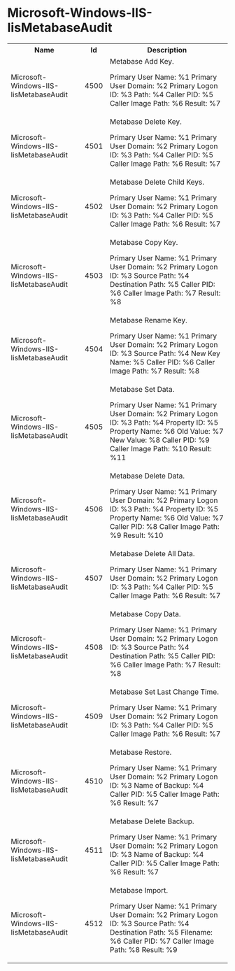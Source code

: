 # Microsoft-Windows-IIS-IisMetabaseAudit

<table>
<colgroup><col/><col/><col/></colgroup>
<tr><th>Name</th><th>Id</th><th>Description</th></tr>
<tr><td>Microsoft-Windows-IIS-IisMetabaseAudit</td><td>4500</td><td>Metabase Add Key.
 
 Primary User Name: %1
 Primary User Domain: %2
 Primary Logon ID: %3
 Path: %4
 Caller PID: %5
 Caller Image Path: %6
 Result: %7
</td></tr>
<tr><td>Microsoft-Windows-IIS-IisMetabaseAudit</td><td>4501</td><td>Metabase Delete Key.
 
 Primary User Name: %1
 Primary User Domain: %2
 Primary Logon ID: %3
 Path: %4
 Caller PID: %5
 Caller Image Path: %6
 Result: %7
</td></tr>
<tr><td>Microsoft-Windows-IIS-IisMetabaseAudit</td><td>4502</td><td>Metabase Delete Child Keys.
 
 Primary User Name: %1
 Primary User Domain: %2
 Primary Logon ID: %3
 Path: %4
 Caller PID: %5
 Caller Image Path: %6
 Result: %7
</td></tr>
<tr><td>Microsoft-Windows-IIS-IisMetabaseAudit</td><td>4503</td><td>Metabase Copy Key.
 
 Primary User Name: %1
 Primary User Domain: %2
 Primary Logon ID: %3
 Source Path: %4
 Destination Path: %5
 Caller PID: %6
 Caller Image Path: %7
 Result: %8
</td></tr>
<tr><td>Microsoft-Windows-IIS-IisMetabaseAudit</td><td>4504</td><td>Metabase Rename Key.
 
 Primary User Name: %1
 Primary User Domain: %2
 Primary Logon ID: %3
 Source Path: %4
 New Key Name: %5
 Caller PID: %6
 Caller Image Path: %7
 Result: %8
</td></tr>
<tr><td>Microsoft-Windows-IIS-IisMetabaseAudit</td><td>4505</td><td>Metabase Set Data.
 
 Primary User Name: %1
 Primary User Domain: %2
 Primary Logon ID: %3
 Path: %4
 Property ID: %5
 Property Name: %6
 Old Value: %7
 New Value: %8
 Caller PID: %9
 Caller Image Path: %10
 Result: %11
</td></tr>
<tr><td>Microsoft-Windows-IIS-IisMetabaseAudit</td><td>4506</td><td>Metabase Delete Data.
 
 Primary User Name: %1
 Primary User Domain: %2
 Primary Logon ID: %3
 Path: %4
 Property ID: %5
 Property Name: %6
 Old Value: %7
 Caller PID: %8
 Caller Image Path: %9
 Result: %10
</td></tr>
<tr><td>Microsoft-Windows-IIS-IisMetabaseAudit</td><td>4507</td><td>Metabase Delete All Data.
 
 Primary User Name: %1
 Primary User Domain: %2
 Primary Logon ID: %3
 Path: %4
 Caller PID: %5
 Caller Image Path: %6
 Result: %7
</td></tr>
<tr><td>Microsoft-Windows-IIS-IisMetabaseAudit</td><td>4508</td><td>Metabase Copy Data.
 
 Primary User Name: %1
 Primary User Domain: %2
 Primary Logon ID: %3
 Source Path: %4
 Destination Path: %5
 Caller PID: %6
 Caller Image Path: %7
 Result: %8
</td></tr>
<tr><td>Microsoft-Windows-IIS-IisMetabaseAudit</td><td>4509</td><td>Metabase Set Last Change Time.
 
 Primary User Name: %1
 Primary User Domain: %2
 Primary Logon ID: %3
 Path: %4
 Caller PID: %5
 Caller Image Path: %6
 Result: %7
</td></tr>
<tr><td>Microsoft-Windows-IIS-IisMetabaseAudit</td><td>4510</td><td>Metabase Restore.
 
 Primary User Name: %1
 Primary User Domain: %2
 Primary Logon ID: %3
 Name of Backup: %4
 Caller PID: %5
 Caller Image Path: %6
 Result: %7
</td></tr>
<tr><td>Microsoft-Windows-IIS-IisMetabaseAudit</td><td>4511</td><td>Metabase Delete Backup.
 
 Primary User Name: %1
 Primary User Domain: %2
 Primary Logon ID: %3
 Name of Backup: %4
 Caller PID: %5
 Caller Image Path: %6
 Result: %7
</td></tr>
<tr><td>Microsoft-Windows-IIS-IisMetabaseAudit</td><td>4512</td><td>Metabase Import.
 
 Primary User Name: %1
 Primary User Domain: %2
 Primary Logon ID: %3
 Source Path: %4
 Destination Path: %5
 Filename: %6
 Caller PID: %7
 Caller Image Path: %8
 Result: %9
</td></tr>
</table>

